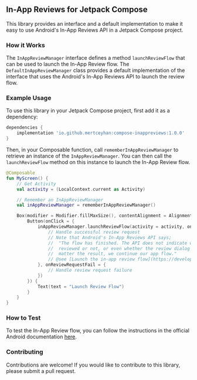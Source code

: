 ## In-App Reviews for Jetpack Compose

This library provides an interface and a default implementation to make it easy to use Android's
In-App Reviews API in a Jetpack Compose project.

### How it Works

The `InAppReviewManager` interface defines a method `launchReviewFlow` that can be used to launch
the
In-App Review flow. The `DefaultInAppReviewManager` class provides a default implementation of the
interface that uses the Android's In-App Reviews API to launch the review flow.

### Example Usage

To use this library in your Jetpack Compose project, first add it as a dependency:


```groovy
dependencies {
    implementation 'io.github.mertceyhan:compose-inappreviews:1.0.0'
}
```

Then, in your Composable function, call `rememberInAppReviewManager` to retrieve an instance of the
`InAppReviewManager`. You can then call the `launchReviewFlow` method on this instance to launch the
In-App Review flow.

```kotlin
@Composable
fun MyScreen() {
    // Get Activity
    val activity = (LocalContext.current as Activity)

    // Remember an InAppReviewManager
    val inAppReviewManager = rememberInAppReviewManager()

    Box(modifier = Modifier.fillMaxSize(), contentAlignment = Alignment.Center) {
        Button(onClick = {
            inAppReviewManager.launchReviewFlow(activity = activity, onReviewRequestSuccess = {
                // Handle successful review request
                // Note that Android's In-App Reviews API says;
                //  "The flow has finished. The API does not indicate whether the user
                //  reviewed or not, or even whether the review dialog was shown. Thus, no
                //  matter the result, we continue our app flow."
                // @see [Launch the in-app review flow](https://developer.android.com/guide/playcore/in-app-review/kotlin-java#launch-review-flow)
            }, onReviewRequestFail = {
                // Handle review request failure
            })
        }) {
            Text(text = "Launch Review Flow")
        }
    }
}
```

### How to Test

To test the In-App Review flow, you can follow the instructions in the official Android
documentation [here](https://developer.android.com/guide/playcore/in-app-review/test).

### Contributing

Contributions are welcome! If you would like to contribute to this library, please submit a pull
request.
